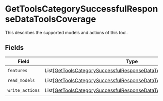 # GetToolsCategorySuccessfulResponseDataToolsCoverage

This describes the supported models and actions of this tool.


## Fields

| Field                                                                                                                                                           | Type                                                                                                                                                            | Required                                                                                                                                                        | Description                                                                                                                                                     |
| --------------------------------------------------------------------------------------------------------------------------------------------------------------- | --------------------------------------------------------------------------------------------------------------------------------------------------------------- | --------------------------------------------------------------------------------------------------------------------------------------------------------------- | --------------------------------------------------------------------------------------------------------------------------------------------------------------- |
| `features`                                                                                                                                                      | List[[GetToolsCategorySuccessfulResponseDataToolsCoverageFeatures](../../models/shared/gettoolscategorysuccessfulresponsedatatoolscoveragefeatures.md)]         | :heavy_check_mark:                                                                                                                                              | N/A                                                                                                                                                             |
| `read_models`                                                                                                                                                   | List[[GetToolsCategorySuccessfulResponseDataToolsCoverageReadModels](../../models/shared/gettoolscategorysuccessfulresponsedatatoolscoveragereadmodels.md)]     | :heavy_check_mark:                                                                                                                                              | N/A                                                                                                                                                             |
| `write_actions`                                                                                                                                                 | List[[GetToolsCategorySuccessfulResponseDataToolsCoverageWriteActions](../../models/shared/gettoolscategorysuccessfulresponsedatatoolscoveragewriteactions.md)] | :heavy_check_mark:                                                                                                                                              | N/A                                                                                                                                                             |